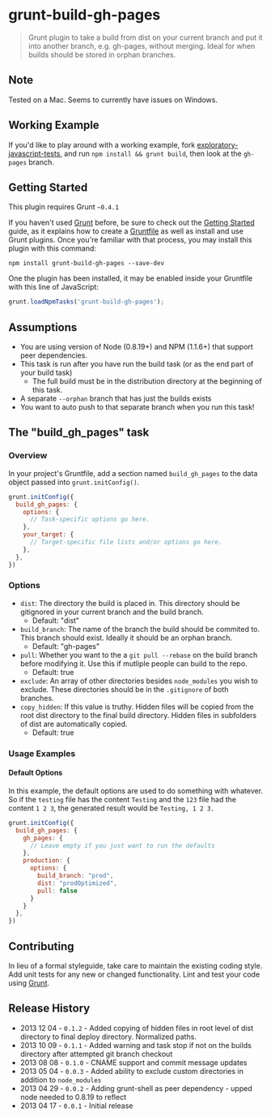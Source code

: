# grunt-build-gh-pages

> Grunt plugin to take a build from dist on your current branch and put it into another branch, e.g. gh-pages, without merging. Ideal for when builds should be stored in orphan branches.

## Note

Tested on a Mac. Seems to currently have issues on Windows.

## Working Example

If you'd like to play around with a working example, fork [exploratory-javascript-tests](https://github.com/pajtai/exploratory-javascript-tests), and run `npm install && grunt build`, then look at the `gh-pages` branch.

## Getting Started
This plugin requires Grunt `~0.4.1`

If you haven't used [Grunt](http://gruntjs.com/) before, be sure to check out the [Getting Started](http://gruntjs.com/getting-started) guide, as it explains how to create a [Gruntfile](http://gruntjs.com/sample-gruntfile) as well as install and use Grunt plugins. Once you're familiar with that process, you may install this plugin with this command:

```shell
npm install grunt-build-gh-pages --save-dev
```

One the plugin has been installed, it may be enabled inside your Gruntfile with this line of JavaScript:

```js
grunt.loadNpmTasks('grunt-build-gh-pages');
```

## Assumptions

* You are using version of Node (0.8.19+) and NPM (1.1.6+) that support peer dependencies.
* This task is run after you have run the build task (or as the end part of your build task)
  * The full build must be in the distribution directory at the beginning of this task.
* A separate `--orphan` branch that has just the builds exists
* You want to auto push to that separate branch when you run this task!

## The "build_gh_pages" task

### Overview
In your project's Gruntfile, add a section named `build_gh_pages` to the data object passed into `grunt.initConfig()`.

```js
grunt.initConfig({
  build_gh_pages: {
    options: {
      // Task-specific options go here.
    },
    your_target: {
      // Target-specific file lists and/or options go here.
    },
  },
})
```

### Options

* `dist`: The directory the build is placed in. This directory should be gitignored in your current branch and the build branch.
  * Default: "dist" 
* `build_branch`: The name of the branch the build should be commited to. This branch should exist. Ideally it should be an orphan branch.
  * Default: "gh-pages"   
* `pull`: Whether you want to the a `git pull --rebase` on the build branch before modifying it. Use this if mutliple people can build to the repo.
  * Default: true
* `exclude`: An array of other directories besides `node_modules` you wish to exclude. These directories should be in the `.gitignore` of both branches.
* `copy_hidden`: If this value is truthy. Hidden files will be copied from the root dist directory to the final build directory. Hidden files in subfolders of dist are automatically copied.
  * Default: true

### Usage Examples

#### Default Options
In this example, the default options are used to do something with whatever. So if the `testing` file has the content `Testing` and the `123` file had the content `1 2 3`, the generated result would be `Testing, 1 2 3.`

```js
grunt.initConfig({
  build_gh_pages: {
    gh_pages: {
      // Leave empty if you just want to run the defaults
    },
    production: {
      options: {
        build_branch: "prod",
        dist: "prodOptimized",
        pull: false
      }
    }
  },
})
```

## Contributing
In lieu of a formal styleguide, take care to maintain the existing coding style. Add unit tests for any new or changed functionality. Lint and test your code using [Grunt](http://gruntjs.com/).

## Release History
* 2013 12 04 - `0.1.2` - Added copying of hidden files in root level of dist directory to final deploy directory. Normalized paths.
* 2013 10 09 - `0.1.1` - Added warning and task stop if not on the builds directory after attempted git branch checkout
* 2013 08 08 - `0.1.0` - CNAME support and commit message updates
* 2013 05 04 - `0.0.3` - Added ability to exclude custom directories in addition to `node_modules`
* 2013 04 29 - `0.0.2` - Adding grunt-shell as peer dependency - upped node needed to 0.8.19 to reflect
* 2013 04 17 - `0.0.1` - Initial release
